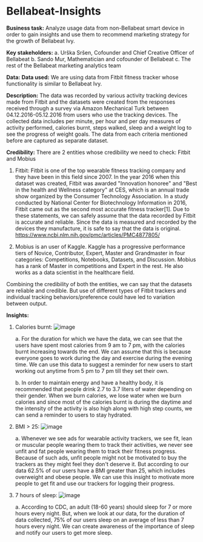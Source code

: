# Bellabeat-Insights

**Business task:**
Analyze usage data from non-Bellabeat smart device in order to gain insights and use them to recommend marketing strategy for the growth of Bellabeat Ivy.

**Key stakeholders:**
		a. Urška Sršen, Cofounder and Chief Creative Officer of Bellabeat
		b. Sando Mur, Mathematician and cofounder of Bellabeat
		c. The rest of the Bellabeat marketing analytics team



**Data:**
**Data used:**
We are using data from Fitbit fitness tracker whose functionality is similar to Bellabeat Ivy.

**Description:**
The data was recorded by various activity tracking devices made from Fitbit and the datasets were created from the responses received through a survey via Amazon Mechanical Turk between 04.12.2016-05.12.2016 from users who use the tracking devices. The collected data includes per minute, per hour and per day measures of activity performed, calories burnt, steps walked, sleep and a weight log to see the progress of weight goals. The data from each criteria mentioned before are captured as separate dataset.

**Credibility:**
There are 2 entities whose credibility we need to check: Fitbit and Mobius

1. Fitbit: Fitbit is one of the top wearable fitness tracking company and they have been in this field since 2007. In the year 2016 when this dataset was created, Fitbit 	was awarded "Innovation honoree" and "Best in the health and Wellness category" at CES, which is an annual trade show organized by the Consumer Technology Association. 	In a study conducted by National Center for Biotechnology Information in 2016, Fitbit came out as the second most accurate fitness tracker[1]. Due to these statements, 	we can safely assume that the data recorded by Fitbit is accurate and reliable. Since the data is measured and recorded by the devices they manufacture, it is safe to 		say that the data is original.
	https://www.ncbi.nlm.nih.gov/pmc/articles/PMC4877805/
	
2. Mobius is an user of Kaggle. Kaggle has a progressive performance tiers of Novice, Contributor, Expert, Master and Grandmaster in four categories: Competitions, 		Notebooks, Datasets, and Discussion. Mobius has a rank of Master in competitions and Expert in the rest. He also works as a data scientist in the healthcare field.
	
Combining the credibility of both the entities, we can say that the datasets are reliable and credible. But use of different types of Fitbit trackers and individual tracking behaviors/preference could have led to variation between output. 

**Insights:**
1. Calories burnt:
![image](https://user-images.githubusercontent.com/65936796/143815779-dc95c223-e9f3-41a6-898f-ada96fbe05cd.png)

	a. For the duration for which we have the data, we can see that the users have spent most calories from 9 am to 7 pm, with the calories burnt increasing towards the end. 	  We can assume that this is because everyone goes to work during the day and exercise during the evening time. We can use this data to suggest a reminder for new users to 	    start working out anytime from 5 pm to 7 pm till they set their own. 
	
	b. In order to maintain energy and have a healthy body, it is recommended that people drink 2.7 to 3.7 liters of water depending on their gender. When we burn calories, 	 we lose water when we burn calories and since most of the calories burnt is during the daytime and the intensity of the activity is also high along with high step               counts, we can send a reminder to users to stay hydrated.
	
2. BMI > 25:
![image](https://user-images.githubusercontent.com/65936796/143815799-23868dd1-b7fe-405b-ae38-952f84f94fd3.png)

	a. Whenever we see ads for wearable activity trackers, we see fit, lean or muscular people wearing them to track their activities, we never see unfit and fat people 		wearing them to track their fitness progress. Because of such ads, unfit people might not be motivated to buy the trackers as they might feel they don't deserve it. But 	according to our data 62.5% of our users have a BMI greater than 25, which includes overweight and obese people. We can use this insight to motivate more people to get 	fit and use our trackers for logging their progress.
	
3. 7 hours of sleep:
![image](https://user-images.githubusercontent.com/65936796/143815813-7dd9796d-45c2-4505-845f-66b795fc275a.png)

	a. According to CDC, an adult (18-60 years) should sleep for 7 or more hours every night. But, when we look at our data, for the duration of data collected, 75% of our 	users sleep on an average of less than 7 hours every night. We can create awareness of the importance of sleep and notify our users to get more sleep.

